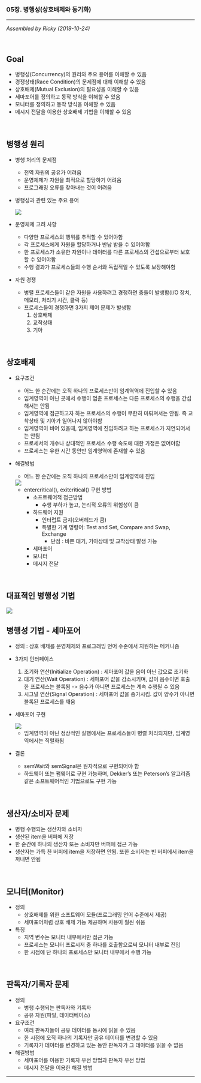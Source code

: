 ### 05장. 병행성(상호배제와 동기화)

---

*Assembled by Ricky (2019-10-24)*

<br>

## Goal

- 병행성(Concurrency)의 원리와 주요 용어를 이해할 수 있음
- 경쟁상태(Race Condition)의 문제점에 대해 이해할 수 있음
- 상호배제(Mutual Exclusion)의 필요성을 이해할 수 있음
- 세마포어를 정의하고 동작 방식을 이해할 수 있음
- 모니터를 정의하고 동작 방식을 이해할 수 있음
- 메시지 전달을 이용한 상호배제 기법을 이해할 수 있음

<br>

## 병행성 원리

- 병행 처리의 문제점

  - 전역 자원의 공유가 어려움
  - 운영체제가 자원을 최적으로 할당하기 어려움
  - 프로그래밍 오류를 찾아내는 것이 어려움

- 병행성과 관련 있는 주요 용어

  <img src="../resources/os-05-001.png">

- 운영체제 고려 사항

  - 다양한 프로세스의 행위를 추적할 수 있어야함
  - 각 프로세스에게 자원을 할당하거나 반납 받을 수 있어야함
  - 한 프로세스가 소유한 자원이나 데이터를 다른 프로세스의 간섭으로부터 보호할 수 있어야함
  - 수행 결과가 프로세스들의 수행 순서와 독립적일 수 있도록 보장해야함

- 자원 경쟁

  - 병렬 프로세스들이 같은 자원을 사용하려고 경쟁하면 충돌이 발생함(I/O 장치, 메모리, 처리기 시간, 클락 등)
  - 프로세스들이 경쟁하면 3가지 제어 문제가 발생함
    1. 상호배제
    2. 교착상태
    3. 기아

<br>

## 상호배제

- 요구조건

  - 어느 한 순간에는 오직 하나의 프로세스만이 임계역역에 진입할 수 있음
  - 임계영역이 아닌 곳에서 수행이 멈춘 프로세스는 다른 프로세스의 수행을 간섭해서는 안됨
  - 임계영역에 접근하고자 하는 프로세스의 수행이 무한히 미뤄져서는 안됨. 즉 교착상태 및 기아가 일어나지 않아야함
  - 임계영역이 비어 있을때, 임계영역에 진입하려고 하는 프로세스가 지연되어서는 안됨
  - 프로세서의 개수나 상대적인 프로세스 수행 속도에 대한 가정은 없어야함
  - 프로세스는 유한 시간 동안만 임계영역에 존재할 수 있음

- 해결방법

  - 어느 한 순간에는 오직 하나의 프로세스만이 임계영역에 진입

  <img src="../resources/os-05-002.png">

  - entercritical(), exitcritical() 구현 방법
    - 소프트웨어적 접근방법
      - 수행 부하가 높고, 논리적 오류의 위험성이 큼
    - 하드웨어 지원
      - 인터럽트 금지(오버헤드가 큼)
      - 특별한 기계 명령어: Test and Set, Compare and Swap, Exchange
        - 단점 : 바쁜 대기, 기아상태 및 교착상태 발생 가능
    - 세마포어
    - 모니터 
    - 메시지 전달 

<br>

## 대표적인 병행성 기법

<img src="../resources/os-05-003.png">

<br>

## 병행성 기법 - 세마포어

- 정의 : 상호 배제를 운영체제와 프로그래밍 언어 수준에서 지원하는 메커니즘

- 3가지 인터페이스

  1. 초기화 연산(Initialize Operation) : 세마포어 값을 음이 아닌 값으로 초기화
  2. 대기 연산(Wait Operation) : 세마포어 값을 감소시키며, 값이 음수이면 호출한 프로세스는 블록됨 -> 음수가 아니면 프로세스는 계속 수행될 수 있음
  3. 시그널 연산(Signal Operation) : 세마포어 값을 증가시킴. 값이 양수가 아니면 블록된 프로세스를 깨움

- 세마포어 구현

  <img src="../resources/os-05-004.png">

  - 임계영역이 아닌 정상적인 실행에서는 프로세스들이 병렬 처리되지만, 임계영역에서는 직렬화됨

- 결론

  - semWait와 semSignal은 원자적으로 구현되어야 함
  - 하드웨어 또는 펌웨어로 구현 가능하며, Dekker’s 또는 Peterson’s 알고리즘 같은 소프트웨어적인 기법으로도 구현 가능

<br>

## 생산자/소비자 문제

- 병행 수행되는 생산자와 소비자
- 생산된 item을 버퍼에 저장
- 한 순간에 하나의 생산자 또는 소비자만 버퍼에 접근 가능
- 생산자는 가득 찬 버퍼에 item을 저장하면 안됨. 또한 소비자는 빈 버퍼에서 item을 꺼내면 안됨

<br>

## 모니터(Monitor)

- 정의 
  - 상호배제를 위한 소프트웨어 모듈(프로그래밍 언어 수준에서 제공)
  - 세마포어처럼 상호 배제 기능 제공하며 사용이 훨씬 쉬움
- 특징
  - 지역 변수는 모니터 내부에서만 접근 가능
  - 프로세스는 모니터 프로시저 중 하나를 호출함으로써 모니터 내부로 진입
  - 한 시점에 단 하나의 프로세스만 모니터 내부에서 수행 가능

<br>

## 판독자/기록자 문제

- 정의
  - 병행 수행되는 판독자와 기록자
  - 공유 자원(파일, 데이터베이스)
- 요구조건
  - 여러 판독자들이 공유 데이터를 동시에 읽을 수 있음
  - 한 시점에 오직 하나의 기록자만 공유 데이터를 변경할 수 있음
  - 기록자가 데이터를 변경하고 있는 동안 판독자가 그 데이터를 읽을 수 없음
- 해결방법
  - 세마포어를 이용한 기록자 우선 방법과 판독자 우선 방법
  - 메시지 전달을 이용한 해결 방법

---

